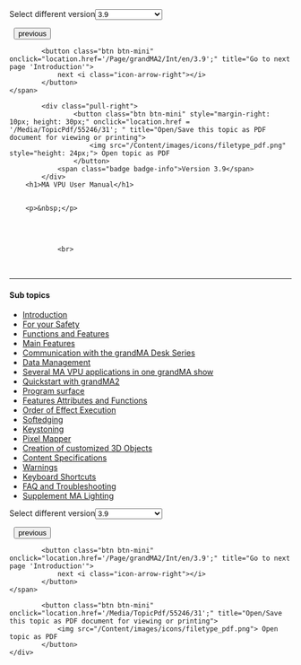 
<div class="topic-navigation">

<div class="pull-right">
	<span class="pull-left">


<div class="pull-left">
<form action="/Topic/SetCurrentVersionNumber" class="form-inline" id="frmTagSelector" method="post">	<span class="form-mini">
		<div class="input-prepend"><span class="add-on">Select different version</span><select autocomplete="off" id="versionNumberId" name="versionNumberId" onchange="$(this).closest('#frmTagSelector').submit();" style="width: 120px;"><option value="">- latest -</option>
<option value="6">3.3</option>
<option value="14">3.4</option>
<option value="18">3.5</option>
<option value="21">3.6</option>
<option value="23">3.7</option>
<option value="27">3.8</option>
<option selected="selected" value="31">3.9</option>
</select></div>
		<input data-val="true" data-val-number="The field Int32 must be a number." data-val-required="The Int32 field is required." id="ProductId" name="ProductId" type="hidden" value="13">
		<input id="CurrentGuid" name="CurrentGuid" type="hidden" value="28963ef4-b488-44a4-8771-4f66834c05c4">
	</span>
</form></div>&nbsp;	</span>
	<span class="pull-right" style="white-space: nowrap;">
			<button class="btn btn-mini" onclick="location.href='/Page/grandMA2/MA_3D/en/3.9'; " title="Go to previous page 'MA 3D'">
				<i class="icon-arrow-left"></i> previous
			</button>

			<button class="btn btn-mini" onclick="location.href='/Page/grandMA2/Int/en/3.9';" title="Go to next page 'Introduction'">
				next <i class="icon-arrow-right"></i> 
			</button>
	</span>
</div>
<div class="clear-fix" style="margin-bottom: 10px"></div>
</div>

		
			<div class="pull-right">
					<button class="btn btn-mini" style="margin-right: 10px; height: 30px;" onclick="location.href = '/Media/TopicPdf/55246/31'; " title="Open/Save this topic as PDF document for viewing or printing">
						<img src="/Content/images/icons/filetype_pdf.png" style="height: 24px;"> Open topic as PDF
					</button>
				<span class="badge badge-info">Version 3.9</span>
			</div>
		<h1>MA VPU User Manual</h1>


		<p>&nbsp;</p>

<p><img alt="" src="/Media/Image/07_grandMA2_User_Manual_MA_VPU.png"></p>

<p>&nbsp;</p>


				<br>
<div class="topic-navigation">
	<br>
	<hr>
	<h4>Sub topics</h4>
	<ul>
				<li><a href="/Page/grandMA2/Int/en/3.9">Introduction</a></li>
				<li><a href="/Page/grandMA2/fys/en/3.9">For your Safety</a></li>
				<li><a href="/Page/grandMA2/functions-and-features/en/3.9">Functions and Features</a></li>
				<li><a href="/Page/grandMA2/main-features/en/3.9">Main Features</a></li>
				<li><a href="/Page/grandMA2/communication-with-the-grandma-desk-series/en/3.9">Communication with the grandMA Desk Series</a></li>
				<li><a href="/Page/grandMA2/data-management/en/3.9">Data Management</a></li>
				<li><a href="/Page/grandMA2/several-ma-vpu-applications-in-one-grandma-show/en/3.9">Several MA VPU applications in one grandMA show</a></li>
				<li><a href="/Page/grandMA2/quickstart-with-grandma2/en/3.9">Quickstart with grandMA2</a></li>
				<li><a href="/Page/grandMA2/program-surface/en/3.9">Program surface</a></li>
				<li><a href="/Page/grandMA2/features-attributes-and-functions/en/3.9">Features Attributes and Functions</a></li>
				<li><a href="/Page/grandMA2/order-of-effect-execution/en/3.9">Order of Effect Execution</a></li>
				<li><a href="/Page/grandMA2/softedging/en/3.9">Softedging</a></li>
				<li><a href="/Page/grandMA2/keystoning/en/3.9">Keystoning</a></li>
				<li><a href="/Page/grandMA2/pixelmapper/en/3.9">Pixel Mapper</a></li>
				<li><a href="/Page/grandMA2/creation-of-customized-3d-objects/en/3.9">Creation of customized 3D Objects</a></li>
				<li><a href="/Page/grandMA2/content-specifications/en/3.9">Content Specifications</a></li>
				<li><a href="/Page/grandMA2/warnings/en/3.9">Warnings</a></li>
				<li><a href="/Page/grandMA2/keyboard-shortcuts/en/3.9">Keyboard Shortcuts</a></li>
				<li><a href="/Page/grandMA2/faq-and-troubleshooting/en/3.9">FAQ and Troubleshooting</a></li>
				<li><a href="/Page/grandMA2/supplement-ma-lighting/en/3.9">Supplement MA Lighting</a></li>
	</ul>

<div class="pull-right">
	<span class="pull-left">


<div class="pull-left">
<form action="/Topic/SetCurrentVersionNumber" class="form-inline" id="frmTagSelector" method="post">	<span class="form-mini">
		<div class="input-prepend"><span class="add-on">Select different version</span><select autocomplete="off" id="versionNumberId" name="versionNumberId" onchange="$(this).closest('#frmTagSelector').submit();" style="width: 120px;"><option value="">- latest -</option>
<option value="6">3.3</option>
<option value="14">3.4</option>
<option value="18">3.5</option>
<option value="21">3.6</option>
<option value="23">3.7</option>
<option value="27">3.8</option>
<option selected="selected" value="31">3.9</option>
</select></div>
		<input data-val="true" data-val-number="The field Int32 must be a number." data-val-required="The Int32 field is required." id="ProductId" name="ProductId" type="hidden" value="13">
		<input id="CurrentGuid" name="CurrentGuid" type="hidden" value="28963ef4-b488-44a4-8771-4f66834c05c4">
	</span>
</form></div>&nbsp;	</span>
	<span class="pull-right" style="white-space: nowrap;">
			<button class="btn btn-mini" onclick="location.href='/Page/grandMA2/MA_3D/en/3.9'; " title="Go to previous page 'MA 3D'">
				<i class="icon-arrow-left"></i> previous
			</button>

			<button class="btn btn-mini" onclick="location.href='/Page/grandMA2/Int/en/3.9';" title="Go to next page 'Introduction'">
				next <i class="icon-arrow-right"></i> 
			</button>
	</span>
</div>
	<div class="clear-fix"></div>
	<div class="pull-right">
	
			<button class="btn btn-mini" onclick="location.href='/Media/TopicPdf/55246/31';" title="Open/Save this topic as PDF document for viewing or printing">
				<img src="/Content/images/icons/filetype_pdf.png"> Open topic as PDF
			</button>
	</div>
<div class="clear-fix" style="margin-bottom: 10px"></div>
</div>

	